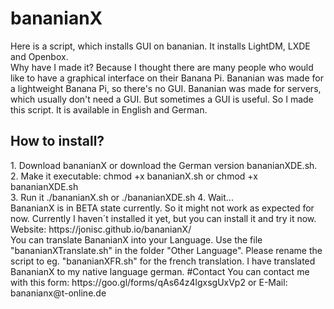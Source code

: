 # bananianX
Here is a script, which installs GUI on bananian. It installs LightDM, LXDE and Openbox.<br>
Why have I made it? Because I thought there are many people who would like to have a graphical interface on their Banana Pi. Bananian was made for a lightweight Banana Pi, so there's no GUI. Bananian was made for servers, which usually don't need a GUI. But sometimes a GUI is useful. So I made this script. It is available in English and German. 
<h2>How to install?</h2>
1. Download bananianX or download the German version bananianXDE.sh.<br>
2. Make it executable: chmod +x bananianX.sh or chmod +x bananianXDE.sh<br>
3. Run it ./bananianX.sh or ./bananianXDE.sh
4. Wait...
<br>
BananianX is in BETA state currently. So it might not work as expected for now. Currently I haven´t installed it yet, but you can install it and try it now.<br>
Website: https://jonisc.github.io/bananianX/ 
<br> You can translate BananianX into your Language. Use the file "bananianXTranslate.sh" in the folder "Other Language". Please rename the script to eg. "bananianXFR.sh" for the french translation. I have translated BananianX to my native language german.
#Contact
You can contact me with this form: https://goo.gl/forms/qAs64z4lgxsgUxVp2 or E-Mail: bananianx@t-online.de
